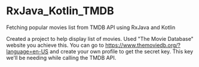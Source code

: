 # RxJava_Kotlin_TMDB
Fetching popular movies list from TMDB API using RxJava and Kotlin


Created a project to help display list of movies.
Used "The Movie Database" website you achieve this.
You can go to https://www.themoviedb.org/?language=en-US and create your own profile to get the secret key.
This key we'll be needing while calling the TMDB API.
